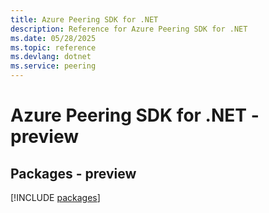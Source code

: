 ```yaml
---
title: Azure Peering SDK for .NET
description: Reference for Azure Peering SDK for .NET
ms.date: 05/28/2025
ms.topic: reference
ms.devlang: dotnet
ms.service: peering
---
```

# Azure Peering SDK for .NET - preview
## Packages - preview
[!INCLUDE [packages](peering-index.md)]